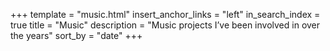 +++
template = "music.html"
insert_anchor_links = "left"
in_search_index = true
title = "Music"
description = "Music projects I’ve been involved in over the years"
sort_by = "date"
+++
